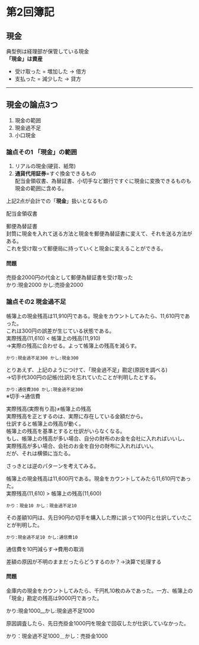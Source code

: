# 第2回簿記

## 現金

典型例は経理部が保管している現金  
**「現金」は資産**  

- 受け取った = 増加した → 借方  
- 支払った = 減少した → 貸方  

---

## 現金の論点3つ

1. 現金の範囲
2. 現金過不足
3. 小口現金

### 論点その1 「現金」の範囲

1. リアルの現金(硬貨、紙幣)  
2. **通貨代用証券**=すぐ換金できるもの  
配当金領収書、為替証書、小切手など銀行ですぐに現金に変換できるものも現金の範囲に含める。  

上記2点が会計での「**現金**」扱いとなるもの  

配当金領収書  

郵便為替証書  
封筒に現金を入れて送る方法と現金を郵便為替証書に変えて、それを送る方法がある。  
これを受け取って郵便局に持っていくと現金に変えることができる。  

#### 問題

売掛金2000円の代金として郵便為替証書を受け取った  
かり:現金2000 かし:売掛金2000  

### 論点その2 現金過不足

帳簿上の現金残高は11,910円である。現金をカウントしてみたら、11,610円であった。  
これは300円の誤差が生じている状態である。  
実際残高(11,610) < 帳簿上の残高(11,910)  
→実際の残高に合わせる。よって帳簿上の残高を減らす。  

`かり:現金過不足300 かし:現金300`  

とりあえず、上記のようにつけて、「現金過不足」勘定(原因を調べる)  
→切手代300円の記帳(仕訳)を忘れていたことが判明したとする。  

`かり:通信費300 かし:現金過不足300`  
※切手→通信費  

実際残高(実際有り高)≠帳簿上の残高  
実際残高を正とするのは、実際に存在している金額だから。  
仕訳すると帳簿上の残高が動く。  
帳簿上の残高を基準とすると仕訳がいらなくなる。  
もし、帳簿上の残高が多い場合、自分の財布のお金を会社に入れればいいし、  
実際残高が多い場合、会社のお金を自分の財布に入れればいい。  
だが、それは横領に当たる。  

さっきとは逆のパターンを考えてみる。  

帳簿上の現金残高は11,600円である。現金をカウントしてみたら11,610円であった。  
実際残高(11,610) > 帳簿上の残高(11,600)  

`かり：現金10 かし：現金過不足10`  

その差額10円は、先日90円の切手を購入した際に誤って100円と仕訳していたことが判明した。  

`かり:現金過不足10 かし:通信費10`  

通信費を10円減らす→費用の取消  

差額の原因が不明のままだったらどうするのか？→決算で処理する  

#### 問題

金庫内の現金をカウントしてみたら、千円札10枚のみであった。一方、帳簿上の「現金」勘定の残高は9000円であった。  

かり:現金1000__かし:現金過不足1000  

原因調査したら、先日売掛金1000円を現金で回収したが仕訳していなかった。

かり：現金過不足1000＿かし：売掛金1000
